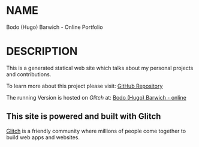 # NAME

Bodo (Hugo) Barwich - Online Portfolio

# DESCRIPTION

This is a generated statical web site which talks about my personal projects
and contributions.

To learn more about this project please visit:
[GitHub Repository](https://github.com/bodo-hugo-barwich/online-portfolio.git)

The running Version is hosted on _Glitch_ at:
[Bodo (Hugo) Barwich - online](https://bodo-hugo-barwich.glitch.me/)

## This site is powered and built with Glitch

[Glitch](https://glitch.com) is a friendly community where millions of people come together to build web apps and websites.

